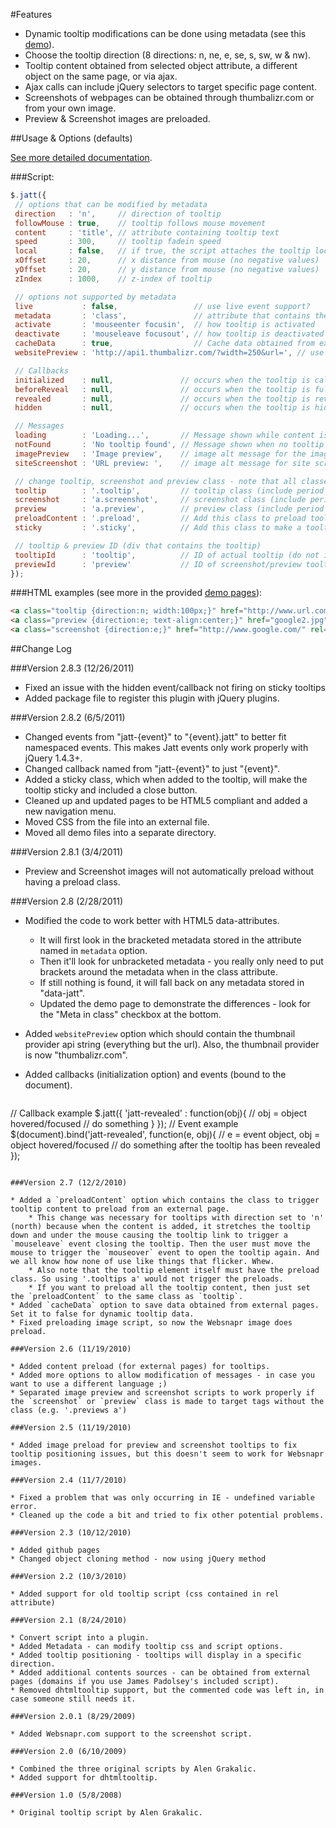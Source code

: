 #Features

* Dynamic tooltip modifications can be done using metadata (see this [demo](http://mottie.github.com/Jatt/demo-metadata.htm)).
* Choose the tooltip direction (8 directions: n, ne, e, se, s, sw, w & nw).
* Tooltip content obtained from selected object attribute, a different object on the same page, or via ajax.
* Ajax calls can include jQuery selectors to target specific page content.
* Screenshots of webpages can be obtained through thumbalizr.com or from your own image.
* Preview & Screenshot images are preloaded.

##Usage & Options (defaults)

[See more detailed documentation](http://mottie.github.com/Jatt/index.html).

###Script:

```javascript
$.jatt({
 // options that can be modified by metadata
 direction   : 'n',     // direction of tooltip
 followMouse : true,    // tooltip follows mouse movement
 content     : 'title', // attribute containing tooltip text
 speed       : 300,     // tooltip fadein speed
 local       : false,   // if true, the script attaches the tooltip locally; if false, the tooltip is added to the body
 xOffset     : 20,      // x distance from mouse (no negative values)
 yOffset     : 20,      // y distance from mouse (no negative values)
 zIndex      : 1000,    // z-index of tooltip

 // options not supported by metadata
 live           : false,                 // use live event support?
 metadata       : 'class',               // attribute that contains the metadata, use "false" (no quotes) to disable the metadata.
 activate       : 'mouseenter focusin',  // how tooltip is activated
 deactivate     : 'mouseleave focusout', // how tooltip is deactivated
 cacheData      : true,                  // Cache data obtained from external pages, set to false if the data is dynamic.
 websitePreview : 'http://api1.thumbalizr.com/?width=250&url=', // use your own custom thumbnail service (api string - http://www.thumbalizr.com/apitools.php)

 // Callbacks
 initialized    : null,               // occurs when the tooltip is called - when hovering over an object
 beforeReveal   : null,               // occurs when the tooltip is fully formed, but still hidden
 revealed       : null,               // occurs when the tooltip is revealed
 hidden         : null,               // occurs when the tooltip is hidden (removed)

 // Messages
 loading        : 'Loading...',       // Message shown while content is loading
 notFound       : 'No tooltip found', // Message shown when no tooltip content is found
 imagePreview   : 'Image preview',    // image alt message for the image shown in the preview tooltip
 siteScreenshot : 'URL preview: ',    // image alt message for site screenshots, this message is followed by the URL

 // change tooltip, screenshot and preview class - note that all classes have a "." in front
 tooltip        : '.tooltip',         // tooltip class (include period ".")
 screenshot     : 'a.screenshot',     // screenshot class (include period ".")
 preview        : 'a.preview',        // preview class (include period ".")
 preloadContent : '.preload',         // Add this class to preload tooltip content (not preview or screenshot).
 sticky         : '.sticky',          // Add this class to make a tooltip sticky. Only one tooltip on the screen at a time though.

 // tooltip & preview ID (div that contains the tooltip)
 tooltipId      : 'tooltip',          // ID of actual tooltip (do not include the "#" in front)
 previewId      : 'preview'           // ID of screenshot/preview tooltip (do not include the "#" in front)
});
```

###HTML examples (see more in the provided [demo pages](http://mottie.github.com/Jatt/examples.html)):

```html
<a class="tooltip {direction:n; width:100px;}" href="http://www.url.com" title="Tooltip Content">Displayed text</a>
<a class="preview {direction:e; text-align:center;}" href="google2.jpg" title="Google's Logo"><img src="google1.jpg" /></a>
<a class="screenshot {direction:e;}" href="http://www.google.com/" rel="#" title="<center>Google</center>">Google</a>
```

##Change Log

###Version 2.8.3 (12/26/2011)

* Fixed an issue with the hidden event/callback not firing on sticky tooltips
* Added package file to register this plugin with jQuery plugins.

###Version 2.8.2 (6/5/2011)

* Changed events from "jatt-{event}" to "{event}.jatt" to better fit namespaced events. This makes Jatt events only work properly with jQuery 1.4.3+.
* Changed callback named from "jatt-{event}" to just "{event}".
* Added a sticky class, which when added to the tooltip, will make the tooltip sticky and included a close button.
* Cleaned up and updated pages to be HTML5 compliant and added a new navigation menu.
* Moved CSS from the file into an external file.
* Moved all demo files into a separate directory.

###Version 2.8.1 (3/4/2011)

* Preview and Screenshot images will not automatically preload without having a preload class.

###Version 2.8 (2/28/2011)

* Modified the code to work better with HTML5 data-attributes.

	* It will first look in the bracketed metadata stored in the attribute named in `metadata` option.
	* Then it'll look for unbracketed metadata - you really only need to put brackets around the metadata when in the class attribute.
	* If still nothing is found, it will fall back on any metadata stored in "data-jatt".
	* Updated the demo page to demonstrate the differences - look for the "Meta in class" checkbox at the bottom.

* Added `websitePreview` option which should contain the thumbnail provider api string (everything but the url). Also, the thumbnail provider is now "thumbalizr.com".
* Added callbacks (initialization option) and events (bound to the document).

    ```javascript
// Callback example
$.jatt({
  'jatt-revealed' : function(obj){
    // obj = object hovered/focused
    // do something
  }
});
// Event example
$(document).bind('jatt-revealed', function(e, obj){
  // e = event object, obj = object hovered/focused
  // do something after the tooltip has been revealed
});
```

###Version 2.7 (12/2/2010)

* Added a `preloadContent` option which contains the class to trigger tooltip content to preload from an external page.
	* This change was necessary for tooltips with direction set to 'n' (north) because when the content is added, it stretches the tooltip down and under the mouse causing the tooltip link to trigger a `mouseleave` event closing the tooltip. Then the user must move the mouse to trigger the `mouseover` event to open the tooltip again. And we all know how none of use like things that flicker. Whew.
	* Also note that the tooltip element itself must have the preload class. So using '.tooltips a' would not trigger the preloads.
	* If you want to preload all the tooltip content, then just set the `preloadContent` to the same class as `tooltip`.
* Added `cacheData` option to save data obtained from external pages. Set it to false for dynamic tooltip data.
* Fixed preloading image script, so now the Websnapr image does preload.

###Version 2.6 (11/19/2010)

* Added content preload (for external pages) for tooltips.
* Added more options to allow modification of messages - in case you want to use a different language ;)
* Separated image preview and screenshot scripts to work properly if the `screenshot` or `preview` class is made to target tags without the class (e.g. '.previews a')

###Version 2.5 (11/19/2010)

* Added image preload for preview and screenshot tooltips to fix tooltip positioning issues, but this doesn't seem to work for Websnapr images.

###Version 2.4 (11/7/2010)

* Fixed a problem that was only occurring in IE - undefined variable error.
* Cleaned up the code a bit and tried to fix other potential problems.

###Version 2.3 (10/12/2010)

* Added github pages
* Changed object cloning method - now using jQuery method

###Version 2.2 (10/3/2010)

* Added support for old tooltip script (css contained in rel attribute)

###Version 2.1 (8/24/2010)

* Convert script into a plugin.
* Added Metadata - can modify tooltip css and script options.
* Added tooltip positioning - tooltips will display in a specific direction.
* Added additional contents sources - can be obtained from external pages (domains if you use James Padolsey's included script).
* Removed dhtmltooltip support, but the commented code was left in, in case someone still needs it.

###Version 2.0.1 (8/29/2009)

* Added Websnapr.com support to the screenshot script.

###Version 2.0 (6/10/2009)

* Combined the three original scripts by Alen Grakalic.
* Added support for dhtmltooltip.

###Version 1.0 (5/8/2008)

* Original tooltip script by Alen Grakalic.
